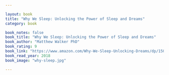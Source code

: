 ```yaml
---

layout: book
title: "Why We Sleep: Unlocking the Power of Sleep and Dreams"
category: book

book_notes: false
book_title: "Why We Sleep: Unlocking the Power of Sleep and Dreams"
book_author: "Matthew Walker PhD"
book_rating: 9
book_link: "https://www.amazon.com/Why-We-Sleep-Unlocking-Dreams/dp/1501144316"
book_read_year: 2018
book_image: "why-sleep.jpg"

---
```

